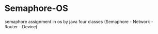 # Semaphore-OS
semaphore assignment in os by java
four classes (Semaphore - Network - Router - Device) 
